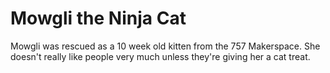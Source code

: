 # Mowgli the Ninja Cat

Mowgli was rescued as a 10 week old kitten from the 757 Makerspace. She doesn't really like people very much unless they're giving her a cat treat. 
